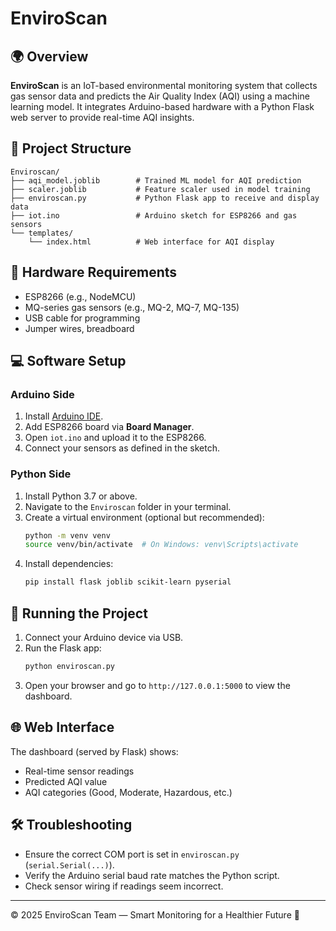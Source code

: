 
# EnviroScan

## 🌍 Overview

**EnviroScan** is an IoT-based environmental monitoring system that collects gas sensor data and predicts the Air Quality Index (AQI) using a machine learning model. It integrates Arduino-based hardware with a Python Flask web server to provide real-time AQI insights.

## 📁 Project Structure

```
Enviroscan/
├── aqi_model.joblib        # Trained ML model for AQI prediction
├── scaler.joblib           # Feature scaler used in model training
├── enviroscan.py           # Python Flask app to receive and display data
├── iot.ino                 # Arduino sketch for ESP8266 and gas sensors
└── templates/
    └── index.html          # Web interface for AQI display
```

## 🔧 Hardware Requirements

- ESP8266 (e.g., NodeMCU)
- MQ-series gas sensors (e.g., MQ-2, MQ-7, MQ-135)
- USB cable for programming
- Jumper wires, breadboard

## 💻 Software Setup

### Arduino Side

1. Install [Arduino IDE](https://www.arduino.cc/en/software).
2. Add ESP8266 board via **Board Manager**.
3. Open `iot.ino` and upload it to the ESP8266.
4. Connect your sensors as defined in the sketch.

### Python Side

1. Install Python 3.7 or above.
2. Navigate to the `Enviroscan` folder in your terminal.
3. Create a virtual environment (optional but recommended):
   ```bash
   python -m venv venv
   source venv/bin/activate  # On Windows: venv\Scripts\activate
   ```
4. Install dependencies:
   ```bash
   pip install flask joblib scikit-learn pyserial
   ```

## 🚀 Running the Project

1. Connect your Arduino device via USB.
2. Run the Flask app:
   ```bash
   python enviroscan.py
   ```
3. Open your browser and go to `http://127.0.0.1:5000` to view the dashboard.

## 🌐 Web Interface

The dashboard (served by Flask) shows:
- Real-time sensor readings
- Predicted AQI value
- AQI categories (Good, Moderate, Hazardous, etc.)

## 🛠️ Troubleshooting

- Ensure the correct COM port is set in `enviroscan.py` (`serial.Serial(...)`).
- Verify the Arduino serial baud rate matches the Python script.
- Check sensor wiring if readings seem incorrect.

---

© 2025 EnviroScan Team — Smart Monitoring for a Healthier Future 🌱

